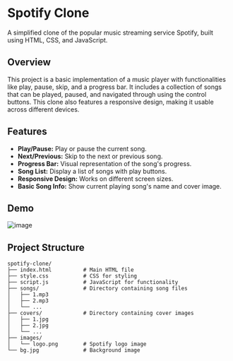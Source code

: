 # Spotify Clone

A simplified clone of the popular music streaming service Spotify, built using HTML, CSS, and JavaScript.

## Overview

This project is a basic implementation of a music player with functionalities like play, pause, skip, and a progress bar. It includes a collection of songs that can be played, paused, and navigated through using the control buttons. This clone also features a responsive design, making it usable across different devices.

## Features

- **Play/Pause:** Play or pause the current song.
- **Next/Previous:** Skip to the next or previous song.
- **Progress Bar:** Visual representation of the song's progress.
- **Song List:** Display a list of songs with play buttons.
- **Responsive Design:** Works on different screen sizes.
- **Basic Song Info:** Show current playing song's name and cover image.

## Demo

![image](https://github.com/AustinDio/spotify/assets/131189394/5c2dad8d-7c92-4c82-89f7-ca976afb46f7)

## Project Structure

```plaintext
spotify-clone/
├── index.html          # Main HTML file
├── style.css           # CSS for styling
├── script.js           # JavaScript for functionality
├── songs/              # Directory containing song files
│   ├── 1.mp3
│   ├── 2.mp3
│   └── ...
├── covers/             # Directory containing cover images
│   ├── 1.jpg
│   ├── 2.jpg
│   └── ...
├── images/
│   └── logo.png        # Spotify logo image
└── bg.jpg              # Background image
